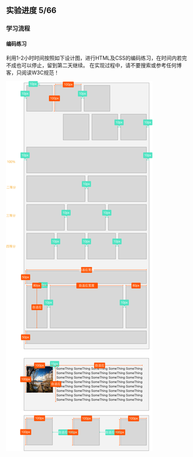 ## 实验进度 5/66

### 学习流程

#### 编码练习

利用1-2小时时间按照如下设计图，进行HTML及CSS的编码练习，在时间内若完不成也可以停止，留到第二天继续。
在实现过程中，请不要搜索或参考任何博客，只阅读W3C规范！

<img src='./design/5:66.jpg'>